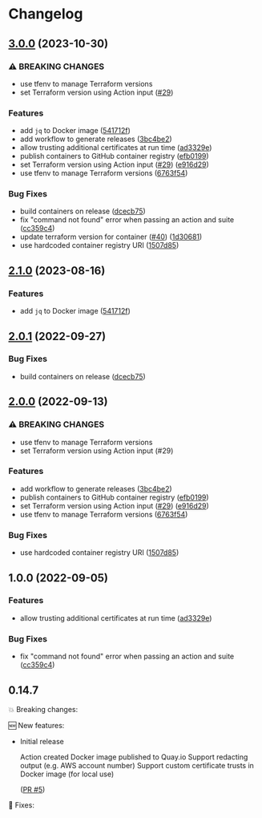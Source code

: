 # Changelog

## [3.0.0](https://github.com/dan-hill2802/github-action-kitchen-terraform/compare/v2.1.0...v3.0.0) (2023-10-30)


### ⚠ BREAKING CHANGES

* use tfenv to manage Terraform versions
* set Terraform version using Action input ([#29](https://github.com/dan-hill2802/github-action-kitchen-terraform/issues/29))

### Features

* add `jq` to Docker image ([541712f](https://github.com/dan-hill2802/github-action-kitchen-terraform/commit/541712fe503880fd17fd8048418a12b61965c1ed))
* add workflow to generate releases ([3bc4be2](https://github.com/dan-hill2802/github-action-kitchen-terraform/commit/3bc4be2debc07068b783379ca7eb15c7019642f2))
* allow trusting additional certificates at run time ([ad3329e](https://github.com/dan-hill2802/github-action-kitchen-terraform/commit/ad3329e533d17de8cd91dec032d8b21f9840acce))
* publish containers to GitHub container registry ([efb0199](https://github.com/dan-hill2802/github-action-kitchen-terraform/commit/efb0199ab445d1d6e443d9896b4e22c75c932858))
* set Terraform version using Action input ([#29](https://github.com/dan-hill2802/github-action-kitchen-terraform/issues/29)) ([e916d29](https://github.com/dan-hill2802/github-action-kitchen-terraform/commit/e916d2973301924f29d8a805a42661c2cbe5dadd))
* use tfenv to manage Terraform versions ([6763f54](https://github.com/dan-hill2802/github-action-kitchen-terraform/commit/6763f546d564c4cac6420974b779033594e86b59))


### Bug Fixes

* build containers on release ([dcecb75](https://github.com/dan-hill2802/github-action-kitchen-terraform/commit/dcecb7542a7fb1215b9982aadd03b4e026c93624))
* fix "command not found" error when passing an action and suite ([cc359c4](https://github.com/dan-hill2802/github-action-kitchen-terraform/commit/cc359c4a1b1e5096f642794870045f12480e80b7))
* update terraform version for container ([#40](https://github.com/dan-hill2802/github-action-kitchen-terraform/issues/40)) ([1d30681](https://github.com/dan-hill2802/github-action-kitchen-terraform/commit/1d3068146c2e9bb0e7b9a101af926e6b4f46e6f6))
* use hardcoded container registry URI ([1507d85](https://github.com/dan-hill2802/github-action-kitchen-terraform/commit/1507d859d46bee151cbf64d0e0151be589af820f))

## [2.1.0](https://github.com/dwp/github-action-kitchen-terraform/compare/v2.0.1...v2.1.0) (2023-08-16)


### Features

* add `jq` to Docker image ([541712f](https://github.com/dwp/github-action-kitchen-terraform/commit/541712fe503880fd17fd8048418a12b61965c1ed))

## [2.0.1](https://github.com/dwp/github-action-kitchen-terraform/compare/v2.0.0...v2.0.1) (2022-09-27)


### Bug Fixes

* build containers on release ([dcecb75](https://github.com/dwp/github-action-kitchen-terraform/commit/dcecb7542a7fb1215b9982aadd03b4e026c93624))

## [2.0.0](https://github.com/dwp/github-action-kitchen-terraform/compare/v1.0.0...v2.0.0) (2022-09-13)


### ⚠ BREAKING CHANGES

* use tfenv to manage Terraform versions
* set Terraform version using Action input (#29)

### Features

* add workflow to generate releases ([3bc4be2](https://github.com/dwp/github-action-kitchen-terraform/commit/3bc4be2debc07068b783379ca7eb15c7019642f2))
* publish containers to GitHub container registry ([efb0199](https://github.com/dwp/github-action-kitchen-terraform/commit/efb0199ab445d1d6e443d9896b4e22c75c932858))
* set Terraform version using Action input ([#29](https://github.com/dwp/github-action-kitchen-terraform/issues/29)) ([e916d29](https://github.com/dwp/github-action-kitchen-terraform/commit/e916d2973301924f29d8a805a42661c2cbe5dadd))
* use tfenv to manage Terraform versions ([6763f54](https://github.com/dwp/github-action-kitchen-terraform/commit/6763f546d564c4cac6420974b779033594e86b59))


### Bug Fixes

* use hardcoded container registry URI ([1507d85](https://github.com/dwp/github-action-kitchen-terraform/commit/1507d859d46bee151cbf64d0e0151be589af820f))

## 1.0.0 (2022-09-05)


### Features

* allow trusting additional certificates at run time ([ad3329e](https://github.com/dwp/github-action-kitchen-terraform/commit/ad3329e533d17de8cd91dec032d8b21f9840acce))


### Bug Fixes

* fix "command not found" error when passing an action and suite ([cc359c4](https://github.com/dwp/github-action-kitchen-terraform/commit/cc359c4a1b1e5096f642794870045f12480e80b7))

## 0.14.7

💥 Breaking changes:

🆕 New features:

- Initial release

  Action created
  Docker image published to Quay.io
  Support redacting output (e.g. AWS account number)
  Support custom certificate trusts in Docker image (for local use)

  ([PR #5](https://github.com/dwp/terraform-github-repository/pull/5))

🔧 Fixes:
